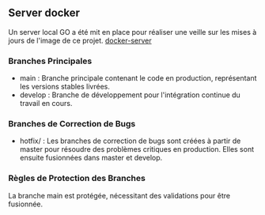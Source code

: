 ## Server docker
Un server local GO a été mit en place pour réaliser une veille sur les mises à jours de l'image de ce projet.
[docker-server](https://github.com/Nairod36/srvDocerHub)


### Branches Principales
- main : Branche principale contenant le code en production, représentant les versions stables livrées.
- develop : Branche de développement pour l'intégration continue du travail en cours.

### Branches de Correction de Bugs
- hotfix/ : Les branches de correction de bugs sont créées à partir de master pour résoudre des problèmes critiques en production. Elles sont ensuite fusionnées dans master et develop.

### Règles de Protection des Branches
La branche main est protégée, nécessitant des validations pour être fusionnée.
